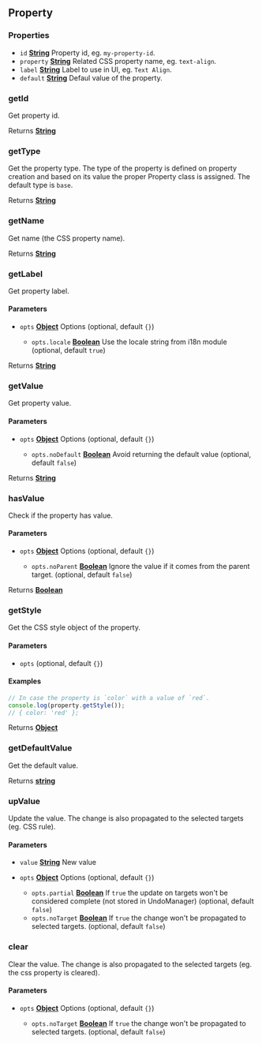 <!-- Generated by documentation.js. Update this documentation by updating the source code. -->

## Property



### Properties

*   `id` **[String][1]** Property id, eg. `my-property-id`.
*   `property` **[String][1]** Related CSS property name, eg. `text-align`.
*   `label` **[String][1]** Label to use in UI, eg. `Text Align`.
*   `default` **[String][1]** Defaul value of the property.

### getId

Get property id.

Returns **[String][1]** 

### getType

Get the property type.
The type of the property is defined on property creation and based on its value the proper Property class is assigned.
The default type is `base`.

Returns **[String][1]** 

### getName

Get name (the CSS property name).

Returns **[String][1]** 

### getLabel

Get property label.

#### Parameters

*   `opts` **[Object][2]** Options (optional, default `{}`)

    *   `opts.locale` **[Boolean][3]** Use the locale string from i18n module (optional, default `true`)

Returns **[String][1]** 

### getValue

Get property value.

#### Parameters

*   `opts` **[Object][2]** Options (optional, default `{}`)

    *   `opts.noDefault` **[Boolean][3]** Avoid returning the default value (optional, default `false`)

Returns **[String][1]** 

### hasValue

Check if the property has value.

#### Parameters

*   `opts` **[Object][2]** Options (optional, default `{}`)

    *   `opts.noParent` **[Boolean][3]** Ignore the value if it comes from the parent target. (optional, default `false`)

Returns **[Boolean][3]** 

### getStyle

Get the CSS style object of the property.

#### Parameters

*   `opts`   (optional, default `{}`)

#### Examples

```javascript
// In case the property is `color` with a value of `red`.
console.log(property.getStyle());
// { color: 'red' };
```

Returns **[Object][2]** 

### getDefaultValue

Get the default value.

Returns **[string][1]** 

### upValue

Update the value.
The change is also propagated to the selected targets (eg. CSS rule).

#### Parameters

*   `value` **[String][1]** New value
*   `opts` **[Object][2]** Options (optional, default `{}`)

    *   `opts.partial` **[Boolean][3]** If `true` the update on targets won't be considered complete (not stored in UndoManager) (optional, default `false`)
    *   `opts.noTarget` **[Boolean][3]** If `true` the change won't be propagated to selected targets. (optional, default `false`)

### clear

Clear the value.
The change is also propagated to the selected targets (eg. the css property is cleared).

#### Parameters

*   `opts` **[Object][2]** Options (optional, default `{}`)

    *   `opts.noTarget` **[Boolean][3]** If `true` the change won't be propagated to selected targets. (optional, default `false`)

[1]: https://developer.mozilla.org/docs/Web/JavaScript/Reference/Global_Objects/String

[2]: https://developer.mozilla.org/docs/Web/JavaScript/Reference/Global_Objects/Object

[3]: https://developer.mozilla.org/docs/Web/JavaScript/Reference/Global_Objects/Boolean
